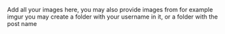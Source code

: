 Add all your images here, you may also provide images from for example imgur
you may create a folder with your username in it, or a folder with the post name
